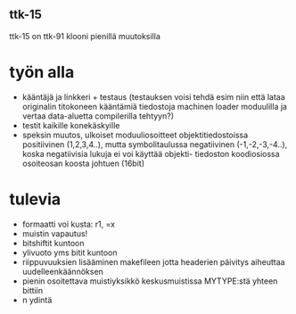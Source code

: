## ttk-15 ##
ttk-15 on ttk-91 klooni pienillä muutoksilla

# työn alla #
 * kääntäjä ja linkkeri + testaus (testauksen voisi tehdä esim niin että lataa originalin titokoneen
kääntämiä tiedostoja machinen loader moduulilla ja vertaa data-aluetta compilerilla tehtyyn?)
 * testit kaikille konekäskyille
 * speksin muutos, ulkoiset moduuliosoitteet objektitiedostoissa positiivinen (1,2,3,4..), mutta
symbolitaulussa negatiivinen (-1,-2,-3,-4..), koska negatiivisia lukuja ei voi käyttää objekti-
tiedoston koodiosiossa osoiteosan koosta johtuen (16bit)
# tulevia #
 * formaatti voi kusta: r1,        =x
 * muistin vapautus!
 * bitshiftit kuntoon
 * ylivuoto yms bitit kuntoon
 * riippuvuuksien lisääminen makefileen jotta headerien päivitys aiheuttaa uudelleenkäännöksen
 * pienin osoitettava muistiyksikkö keskusmuistissa MYTYPE:stä yhteen bittiin
 * n ydintä
